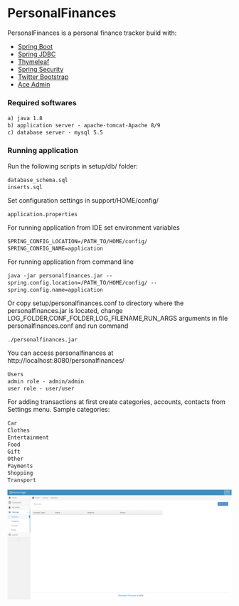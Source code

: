 # PersonalFinances

PersonalFinances is a personal finance tracker build with:
+ <a href="https://spring.io/projects/spring-boot" target="_blank">Spring Boot</a>
+ <a href="https://spring.io/guides/gs/relational-data-access/" target="_blank">Spring JDBC</a>
+ <a href="https://www.thymeleaf.org/" target="_blank">Thymeleaf</a>
+ <a href="https://spring.io/projects/spring-security" target="_blank">Spring Security</a>
+ <a href="http://getbootstrap.com/" target="_blank">Twitter Bootstrap</a>
+ <a href="http://ace.jeka.by/" target="_blank">Ace Admin</a>

### Required softwares

	a) java 1.8
	b) application server - apache-tomcat-Apache 8/9
	c) database server - mysql 5.5

### Running application
 Run the following scripts in setup/db/ folder:
 
    database_schema.sql 
	inserts.sql

 Set configuration settings in support/HOME/config/
    
    application.properties 
    
For running application from IDE set environment variables

    SPRING_CONFIG_LOCATION=/PATH_TO/HOME/config/
    SPRING_CONFIG_NAME=application

For running application from command line

    java -jar personalfinances.jar --spring.config.location=/PATH_TO/HOME/config/ --spring.config.name=application
    
Or copy setup/personalfinances.conf to directory where the personalfinances.jar is located, change LOG_FOLDER,CONF_FOLDER,LOG_FILENAME,RUN_ARGS arguments in file personalfinances.conf
and run command

    ./personalfinances.jar   

You can access personalfinances at http://localhost:8080/personalfinances/

    Users 
    admin role - admin/admin
    user role - user/user

For adding transactions at first create categories, accounts, contacts from Settings menu.
Sample categories:

    Car
    Clothes
    Entertainment
    Food
    Gift
    Other
    Payments
    Shopping
    Transport

![picture](doc/settings.png)


